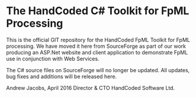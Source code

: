 # The HandCoded C# Toolkit for FpML Processing 

This is the official GIT repository for the HandCoded FpML Toolkit for FpML
processing. We have moved it here from SourceForge as part of our work producing
an ASP.Net website and client application to demonstrate FpML use in conjunction
with Web Services.

The C# source files on SourceForge will no longer be updated. All updates, bug
fixes and additions will be released here.

Andrew Jacobs, April 2016
Director & CTO HandCoded Software Ltd.